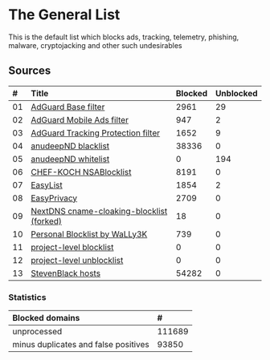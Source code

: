 
# The General List

This is the default list which blocks ads, tracking, telemetry,
phishing, malware, cryptojacking and other such undesirables

## Sources

| #    | Title                                                                                                                  | Blocked | Unblocked |
| :--- | :--------------------------------------------------------------------------------------------------------------------- | :------ | :---- |
| 01   | [AdGuard Base filter](https://filters.adtidy.org/extension/chromium/filters/2.txt)                                     | 2961    | 29    |
| 02   | [AdGuard Mobile Ads filter](https://filters.adtidy.org/extension/chromium/filters/11.txt)                              | 947     | 2     |
| 03   | [AdGuard Tracking Protection filter](https://filters.adtidy.org/extension/chromium/filters/3.txt)                      | 1652    | 9     |
| 04   | [anudeepND blacklist](https://raw.githubusercontent.com/anudeepND/blacklist/master/adservers.txt)                      | 38336   | 0     |
| 05   | [anudeepND whitelist](https://raw.githubusercontent.com/anudeepND/whitelist/master/domains/whitelist.txt)              | 0       | 194   |
| 06   | [CHEF-KOCH NSABlocklist](https://github.com/CHEF-KOCH/NSABlocklist/raw/master/HOSTS/HOSTS)                             | 8191    | 0     |
| 07   | [EasyList](https://easylist.to/easylist/easylist.txt)                                                                  | 1854    | 2     |
| 08   | [EasyPrivacy](https://easylist.to/easylist/easyprivacy.txt)                                                            | 2709    | 0     |
| 09   | [NextDNS cname-cloaking-blocklist (forked)](https://github.com/arapurayil/cname-cloaking-blocklist/raw/master/domains) | 18      | 0     |
| 10   | [Personal Blocklist by WaLLy3K](https://v.firebog.net/hosts/static/w3kbl.txt)                                          | 739     | 0     |
| 11   | [project-level blocklist](https://github.com/arapurayil/ABL/raw/master/sources/_block.txt)                             | 0       | 0     |
| 12   | [project-level unblocklist](https://github.com/arapurayil/ABL/raw/master/sources/_unblock.txt)                         | 0       | 0     |
| 13   | [StevenBlack hosts](https://raw.githubusercontent.com/StevenBlack/hosts/master/hosts)                                  | 54282   | 0     |

### Statistics

| Blocked domains                          | #        |
| :--------------------------------------- | :------- |
| unprocessed                              | 111689   |
| minus duplicates and false positives     | 93850    |
